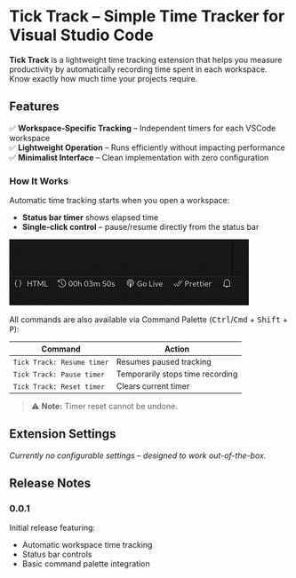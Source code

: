 # Tick Track – Simple Time Tracker for Visual Studio Code

**Tick Track** is a lightweight time tracking extension that helps you measure productivity by automatically recording time spent in each workspace. Know exactly how much time your projects require.

## Features

✅ **Workspace-Specific Tracking** – Independent timers for each VSCode workspace  
✅ **Lightweight Operation** – Runs efficiently without impacting performance  
✅ **Minimalist Interface** – Clean implementation with zero configuration

### How It Works

Automatic time tracking starts when you open a workspace:

- **Status bar timer** shows elapsed time
- **Single-click control** – pause/resume directly from the status bar

![Status bar timer](docs/images/status-bar-item.gif)

All commands are also available via Command Palette (<kbd>Ctrl</kbd>/<kbd>Cmd</kbd> + <kbd>Shift</kbd> + <kbd>P</kbd>):

| Command                    | Action                               |
| -------------------------- | ------------------------------------ |
| `Tick Track: Resume timer` | Resumes paused tracking              |
| `Tick Track: Pause timer`  | Temporarily stops time recording     |
| `Tick Track: Reset timer`  | Clears current timer |

> ⚠️ **Note:** Timer reset cannot be undone.

## Extension Settings

_Currently no configurable settings – designed to work out-of-the-box._

## Release Notes

### 0.0.1

Initial release featuring:

- Automatic workspace time tracking
- Status bar controls
- Basic command palette integration
